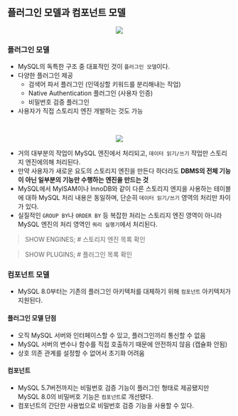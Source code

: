 ## 플러그인 모델과 컴포넌트 모델

<p align="center">
  <img src="https://user-images.githubusercontent.com/76584547/164740995-d0e89910-de9b-4f3f-ac6d-1afeed9dd545.png">
</p>



### 플러그인 모델
+ MySQL의 독특한 구조 중 대표적인 것이 `플러그인 모델`이다.
+ 다양한 플러그인 제공
  + 검색어 파서 플러그인 (인덱싱할 키워드를 분리해내는 작업)
  + Native Authentication 플러그인 (사용자 인증)
  + 비밀번호 검증 플러그인
+ 사용자가 직접 스토리지 엔진 개발하는 것도 가능

<br/>

<p align="center">
  <img src="https://user-images.githubusercontent.com/76584547/164741706-ba34e749-bdfd-4f65-9c34-b156da687636.png">
</p>

+ 거의 대부분의 작업이 MySQL 엔진에서 처리되고, `데이터 읽기/쓰기` 작업만 스토리지 엔진에의해 처리된다.
+ 만약 사용자가 새로운 요도의 스토리지 엔진을 만든다 하더라도 **DBMS의 전체 기능이 아닌 일부분의 기능만 수행하는 엔진을 만드는 것**
+ MySQL에서 MyISAM이나 InnoDB와 같이 다른 스토리지 엔지을 사용하는 테이블에 대하 MySQL 처리 내용은 동일하며, 단순히 `데이터 읽기/쓰기` 영역의 처리만 차이가 있다.
+ 실질적인 `GROUP BY`나 `ORDER BY` 등 복잡한 처리는 스토리지 엔진 영역이 아니라 MySQL 엔진의 처리 영역인 `쿼리 실행기`에서 처리된다.

> SHOW ENGINES; # 스토리지 엔진 목록 확인

> SHOW PLUGINS; # 플러그인 목록 확인

### 컴포넌트 모델
+ MySQL 8.0부터는 기존의 플러그인 아키텍처를 대체하기 위해 `컴포넌트` 아키텍처가 지원된다.

#### 플러그인 모델 단점
+ 오직 MySQL 서버와 인터페이스할 수 있고, 플러그인끼리 통신할 수 없음
+ MySQL 서버의 변수나 함수를 직접 호출하기 때문에 안전하지 않음 (캡슐화 안됨)
+ 상호 의존 관계를 설정할 수 없어서 초기화 어려움

#### 컴포넌트
+ MySQL 5.7버전까지는 비밀번호 검증 기능이 플러그인 형태로 제공됐지만 MySQL 8.0의 비밀버호 기능은 `컴포넌트`로 개선됐다.
+ 컴포넌트의 간단한 사용법으로 비밀번호 검증 기능을 사용할 수 있다.

